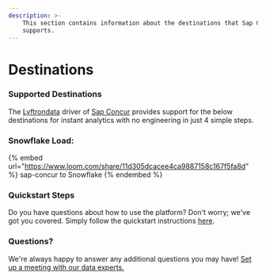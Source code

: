```yaml
---
description: >-
    This section contains information about the destinations that Sap Concur
    supports.
---
```


# Destinations

### Supported Destinations

The [Lyftrondata](https://www.lyftrondata.com/) driver of [Sap Concur](https://www.lyftrondata.com/integration/sap-concur/) provides support for the below destinations for instant analytics with no engineering in just 4 simple steps.

### Snowflake Load:

{% embed url="https://www.loom.com/share/11d305dcacee4ca9887158c167f5fa8d" %}
sap-concur to Snowflake
{% endembed %}

### Quickstart Steps

Do you have questions about how to use the platform? Don't worry; we've got you covered. Simply follow the quickstart instructions [here](../../../quickstart-steps.md).

### Questions? <a href="#questions" id="questions"></a>

We're always happy to answer any additional questions you may have! [Set up a meeting with our data experts.](https://www.lyftrondata.com/book-a-meeting/)
